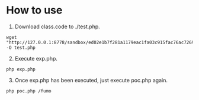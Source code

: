 # How to use
1. Download class.code to ./test.php.
```shell
wget "http://127.0.0.1:8778/sandbox/ed02e1b7f281a1179eac1fa03c915fac76ac7269/class.code" -O test.php
```

2. Execute exp.php.
```shell
php exp.php
```

3. Once exp.php has been executed, just execute poc.php again.
```shell
php poc.php /fumo
```
